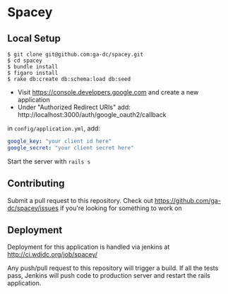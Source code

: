 # Spacey

## Local Setup

```
$ git clone git@github.com:ga-dc/spacey.git
$ cd spacey
$ bundle install
$ figaro install
$ rake db:create db:schema:load db:seed
```

- Visit https://console.developers.google.com and create a new application
- Under "Authorized Redirect URIs" add: http://localhost:3000/auth/google_oauth2/callback

in `config/application.yml`, add:

```yml
google_key: "your client id here"
google_secret: "your client secret here"
```

Start the server with `rails s`

## Contributing

Submit a pull request to this repository. Check out https://github.com/ga-dc/spacey/issues
if you're looking for something to work on

## Deployment

Deployment for this application is handled via jenkins at http://ci.wdidc.org/job/spacey/

Any push/pull request to this repository will trigger a build. If all the tests pass,
Jenkins will push code to production server and restart the rails application.
